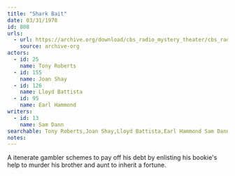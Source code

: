 ```yaml
---
title: "Shark Bait"
date: 03/31/1978
id: 808
urls: 
  - url: https://archive.org/download/cbs_radio_mystery_theater/cbs_radio_mystery_theater-0801-0850.zip/cbs_radio_mystery_theater-0801-0850%2Fcbsrmt_0808_shark_bait.mp3
    source: archive-org
actors:  
  - id: 25
    name: Tony Roberts  
  - id: 155
    name: Joan Shay  
  - id: 126
    name: Lloyd Battista  
  - id: 95
    name: Earl Hammond
writers:  
  - id: 13
    name: Sam Dann
searchable: Tony Roberts,Joan Shay,Lloyd Battista,Earl Hammond Sam Dann
notes:  
---
```

A itenerate gambler schemes to pay off his debt by enlisting his bookie's help to murder his brother and aunt to inherit a fortune.